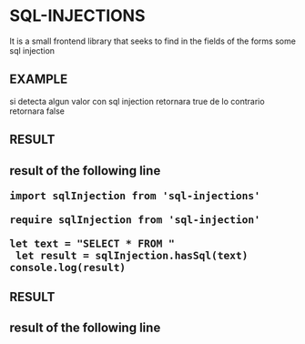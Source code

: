 <h1>SQL-INJECTIONS</h1>
<p>It is a small frontend library that seeks to find in the fields of the forms
some sql injection</p>

<h2>EXAMPLE</h2>

<p>si detecta algun valor con sql injection retornara true de lo contrario retornara false </p>

<h2>RESULT <h2>
<p>result of the following line</p>

~~~~
import sqlInjection from 'sql-injections'

require sqlInjection from 'sql-injection'
~~~~

```
let text = "SELECT * FROM "
 let result = sqlInjection.hasSql(text)
console.log(result)
```
<h2>RESULT <h2>
<p>result of the following line</p>
